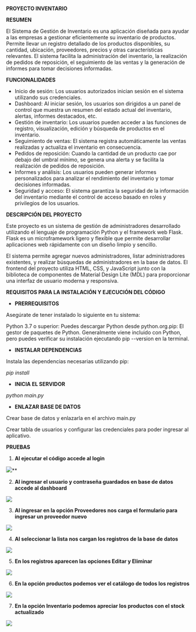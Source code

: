 **PROYECTO INVENTARIO**

**RESUMEN**

El Sistema de Gestión de Inventario es una aplicación diseñada para ayudar a las empresas a gestionar eficientemente su inventario de productos. Permite llevar un registro detallado de los productos disponibles, su cantidad, ubicación, proveedores, precios y otras características relevantes. El sistema facilita la administración del inventario, la realización de pedidos de reposición, el seguimiento de las ventas y la generación de informes para tomar decisiones informadas.

**FUNCIONALIDADES**

- Inicio de sesión: Los usuarios autorizados inician sesión en el sistema utilizando sus credenciales.
- Dashboard: Al iniciar sesión, los usuarios son dirigidos a un panel de control que muestra un resumen del estado actual del inventario, alertas, informes destacados, etc.
- Gestión de inventario: Los usuarios pueden acceder a las funciones de registro, visualización, edición y búsqueda de productos en el inventario.
- Seguimiento de ventas: El sistema registra automáticamente las ventas realizadas y actualiza el inventario en consecuencia.
- Pedidos de reposición: Cuando la cantidad de un producto cae por debajo del umbral mínimo, se genera una alerta y se facilita la realización de pedidos de reposición.
- Informes y análisis: Los usuarios pueden generar informes personalizados para analizar el rendimiento del inventario y tomar decisiones informadas.
- Seguridad y acceso: El sistema garantiza la seguridad de la información del inventario mediante el control de acceso basado en roles y privilegios de los usuarios.

**DESCRIPCIÓN DEL PROYECTO**

Este proyecto es un sistema de gestión de administradores desarrollado utilizando el lenguaje de programación Python y el framework web Flask. Flask es un microframework ligero y flexible que permite desarrollar aplicaciones web rápidamente con un diseño limpio y sencillo.

El sistema permite agregar nuevos administradores, listar administradores existentes, y realizar búsquedas de administradores en la base de datos. El frontend del proyecto utiliza HTML, CSS, y JavaScript junto con la biblioteca de componentes de Material Design Lite (MDL) para proporcionar una interfaz de usuario moderna y responsiva.



**REQUISITOS PARA LA INSTALACIÓN Y EJECUCIÓN DEL CÓDIGO**

- **PRERREQUISITOS**

Asegúrate de tener instalado lo siguiente en tu sistema:

Python 3.7 o superior: Puedes descargar Python desde python.org.pip: El gestor de paquetes de Python. Generalmente viene incluido con Python, pero puedes verificar su instalación ejecutando pip --version en la terminal.

- **INSTALAR DEPENDENCIAS**

Instala las dependencias necesarias utilizando pip:

*pip install* 

- **INICIA EL SERVIDOR**

*python main.py*

- **ENLAZAR BASE DE DATOS**

Crear base de datos y enlazarla en el archivo main.py

Crear tabla de usuarios y configurar las credenciales para poder ingresar al aplicativo.

**PRUEBAS**

1. **Al ejecutar el código accede al login**

![](Aspose.Words.1b82731a-8c92-4c5e-bc98-688519052c16.001.png)**

2. **Al ingresar el usuario y contraseña guardados en base de datos accede al dashboard**

![](Aspose.Words.1b82731a-8c92-4c5e-bc98-688519052c16.002.png)

3. **Al ingresar en la opción Proveedores nos carga el formulario para ingresar un proveedor nuevo**

![](Aspose.Words.1b82731a-8c92-4c5e-bc98-688519052c16.003.png)

4. **Al seleccionar la lista nos cargan los registros de la base de datos** 

![](Aspose.Words.1b82731a-8c92-4c5e-bc98-688519052c16.004.png)

5. **En los registros aparecen las opciones Editar y Eliminar**

![](Aspose.Words.1b82731a-8c92-4c5e-bc98-688519052c16.005.png)

6. **En la opción productos podemos ver el catálogo de todos los registros**

![](Aspose.Words.1b82731a-8c92-4c5e-bc98-688519052c16.006.png)

7. **En la opción Inventario podemos apreciar los productos con el stock actualizado** 

![](Aspose.Words.1b82731a-8c92-4c5e-bc98-688519052c16.007.png)

